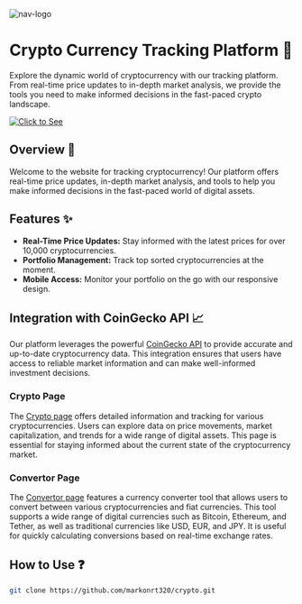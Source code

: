 ![nav-logo](https://github.com/user-attachments/assets/e5e8a116-871f-4313-87fa-b2a883112e09)

# Crypto Currency Tracking Platform 🚀

Explore the dynamic world of cryptocurrency with our tracking platform. From real-time price updates to in-depth market analysis, we provide the tools you need to make informed decisions in the fast-paced crypto landscape.

[![Click to See](https://img.shields.io/badge/Click%20to%20See-%23008080?style=for-the-badge&logo=github)](https://markonrt320.github.io/crypto/html/homepage.html)


## Overview 🌟
Welcome to the website for tracking cryptocurrency! Our platform offers real-time price updates, in-depth market analysis, and tools to help you make informed decisions in the fast-paced world of digital assets.

## Features ✨
- **Real-Time Price Updates:** Stay informed with the latest prices for over 10,000 cryptocurrencies.
- **Portfolio Management:** Track top sorted cryptocurrencies at the moment.
- **Mobile Access:** Monitor your portfolio on the go with our responsive design.

## Integration with CoinGecko API 📈
Our platform leverages the powerful [CoinGecko API](https://www.coingecko.com/en/api) to provide accurate and up-to-date cryptocurrency data. This integration ensures that users have access to reliable market information and can make well-informed investment decisions.

### Crypto Page
The [Crypto page](https://markonrt320.github.io/crypto/html/crypto.html) offers detailed information and tracking for various cryptocurrencies. Users can explore data on price movements, market capitalization, and trends for a wide range of digital assets. This page is essential for staying informed about the current state of the cryptocurrency market.

### Convertor Page
The [Convertor page](https://markonrt320.github.io/crypto/html/convertor.html) features a currency converter tool that allows users to convert between various cryptocurrencies and fiat currencies. This tool supports a wide range of digital currencies such as Bitcoin, Ethereum, and Tether, as well as traditional currencies like USD, EUR, and JPY. It is useful for quickly calculating conversions based on real-time exchange rates.

## How to Use ❓

```bash
git clone https://github.com/markonrt320/crypto.git
```

